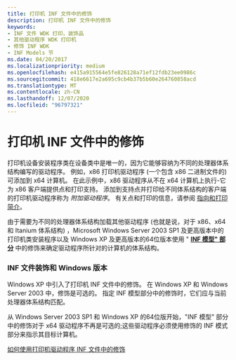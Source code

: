 ```yaml
---
title: 打印机 INF 文件中的修饰
description: 打印机 INF 文件中的修饰
keywords:
- INF 文件 WDK 打印，装饰品
- 其他驱动程序 WDK 打印机
- 修饰 INF WDK
- INF Models 节
ms.date: 04/20/2017
ms.localizationpriority: medium
ms.openlocfilehash: e415a915564e5fe826128a71ef12fdb23ee0986c
ms.sourcegitcommit: 418e6617e2a695c9cb4b37b5b60e264760858acd
ms.translationtype: MT
ms.contentlocale: zh-CN
ms.lasthandoff: 12/07/2020
ms.locfileid: "96797321"
---
```

# <a name="decorations-in-printer-inf-files"></a>打印机 INF 文件中的修饰


打印机设备安装程序类在设备类中是唯一的，因为它能够容纳为不同的处理器体系结构编写的驱动程序。 例如，x86 打印机驱动程序 (一个包含 x86 二进制文件的) 可添加到 x64 计算机。 在此示例中，x86 驱动程序从不在 x64 计算机上执行-它为 x86 客户端提供点和打印支持。 添加到支持点并打印给不同体系结构的客户端的打印机驱动程序称为 *附加驱动程序*。 有关点和打印的信息，请参阅 [指向和打印简介](introduction-to-point-and-print.md)。

由于需要为不同的处理器体系结构加载其他驱动程序 (也就是说，对于 x86、x64 和 Itanium 体系结构) ，Microsoft Windows Server 2003 SP1 及更高版本中的打印机类安装程序以及 Windows XP 及更高版本的64位版本使用 " [**INF 模型" 部分**](../install/inf-models-section.md) 中的修饰来确定驱动程序所针对的计算机的体系结构。

### <a name="inf-file-decorations-and-windows-versions"></a>INF 文件装饰和 Windows 版本

Windows XP 中引入了打印机 INF 文件中的修饰。 在 Windows XP 和 Windows Server 2003 中，修饰是可选的。 指定 INF 模型部分中的修饰时，它们应与当前处理器体系结构匹配。

从 Windows Server 2003 SP1 和 Windows XP 的64位版开始，"INF 模型" 部分中的修饰对于 x64 驱动程序不再是可选的;这些驱动程序必须使用修饰的 INF 模式部分来指示其目标计算机。

[如何使用打印机驱动程序 INF 文件中的修饰](how-to-use-decorations-in-inf-files-for-printer-drivers.md)

 

